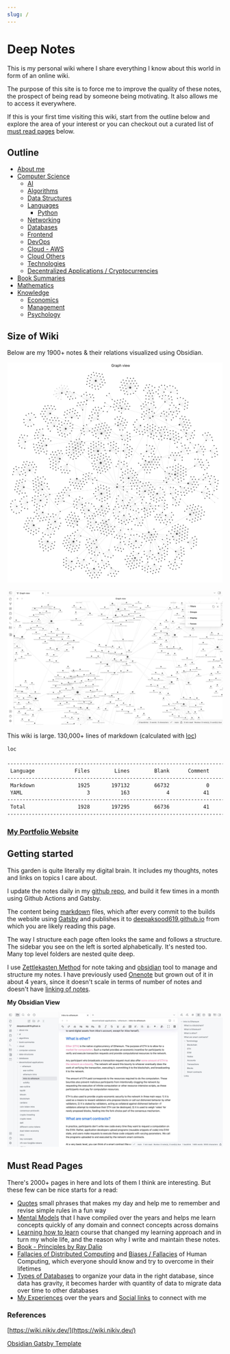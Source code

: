 ```yaml
---
slug: /
---
```


# Deep Notes

This is my personal wiki where I share everything I know about this world in form of an online wiki.

The purpose of this site is to force me to improve the quality of these notes, the prospect of being read by someone being motivating. It also allows me to access it everywhere.

If this is your first time visiting this wiki, start from the outline below and explore the area of your interest or you can checkout out a curated list of [must read pages](readme.md#must-read-pages) below.

## Outline

- [About me](about-me/readme.md)
- [Computer Science](computer-science/readme.md)
  - [AI](ai/readme.md)
  - [Algorithms](algorithms/readme.md)
  - [Data Structures](data-structures/readme.md)
  - [Languages](languages/readme.md)
    - [Python](python/readme.md)
  - [Networking](networking/readme.md)
  - [Databases](databases/readme.md)
  - [Frontend](frontend/readme.md)
  - [DevOps](devops/readme.md)
  - [Cloud - AWS](cloud/aws/readme.md)
  - [Cloud Others](cloud/others/readme.md)
  - [Technologies](technologies/readme.md)
  - [Decentralized Applications / Cryptocurrencies](decentralized-applications/readme.md)
- [Book Summaries](book-summaries/readme.md)
- [Mathematics](mathematics/readme.md)
- [Knowledge](knowledge/readme.md)
  - [Economics](economics/readme.md)
  - [Management](management/readme.md)
  - [Psychology](psychology/readme.md)

## Size of Wiki

Below are my 1900+ notes & their relations visualized using Obsidian.

![All Notes Visualized in an Obsidian Graph](media/notes-visualized.jpg)

![All Notes Visualized Zoomed in an Obsidian Graph](media/notes-visualized-zoom.jpg)

This wiki is large. 130,000+ lines of markdown (calculated with [loc](https://github.com/cgag/loc))

```bash
loc

--------------------------------------------------------------------------------
 Language             Files        Lines        Blank      Comment         Code
--------------------------------------------------------------------------------
 Markdown              1925       197132        66732            0       130400
 YAML                     3          163            4           41          118
--------------------------------------------------------------------------------
 Total                 1928       197295        66736           41       130518
--------------------------------------------------------------------------------
```

### [My Portfolio Website](https://deepaksood619-e5c24.web.app)

## Getting started

This garden is quite literally my digital brain. It includes my thoughts, notes and links on topics I care about.

I update the notes daily in my [github repo](https://github.com/deepaksood619/deepaksood619.github.io/), and build it few times in a month using Github Actions and Gatsby.

The content being [markdown](languages/others/markdown) files, which after every commit to the builds the website using [Gatsby](frontend/others/gatsby) and publishes it to [deepaksood619.github.io](https://deepaksood619.github.io/) from which you are likely reading this page.

The way I structure each page often looks the same and follows a structure. The sidebar you see on the left is sorted alphabetically. It's nested too. Many top level folders are nested quite deep.

I use [Zettlekasten Method](psychology/learning/note-taking-second-brain-pkm-zettelkasten) for note taking and [obsidian](devops/ides/obsidian) tool to manage and structure my notes. I have previously used [Onenote](devops/ides/onenote) but grown out of it in about 4 years, since it doesn't scale in terms of number of notes and doesn't have [linking of notes](psychology/learning/note-taking-second-brain-pkm-zettelkasten#links).

**My Obsidian View**

![image](media/obsidian-screenshot.jpg)

## Must Read Pages

There's 2000+ pages in here and lots of them I think are interesting. But these few can be nice starts for a read:

- [Quotes](knowledge/quotes-proverbs/readme.md) small phrases that makes my day and help me to remember and revise simple rules in a fun way
- [Mental Models](knowledge/general/mental-models) that I have compiled over the years and helps me learn concepts quickly of any domain and connect concepts across domains
- [Learning how to learn](psychology/learning/learning-intro) course that changed my learning approach and in turn my whole life, and the reason why I write and maintain these notes.
- [Book - Principles by Ray Dalio](book-summaries/principles)
- [Fallacies of Distributed Computing](computer-science/distributed-system/fallacies-and-problems) and [Biases / Fallacies](psychology/biases-fallacies) of Human Computing, which everyone should know and try to overcome in their lifetimes
- [Types of Databases](databases/concepts/types-of-databases) to organize your data in the right database, since data has gravity, it becomes harder with quantity of data to migrate data over time to other databases
- [My Experiences](about-me/experience) over the years and [Social links](about-me/social-links) to connect with me

### References

[https://wiki.nikiv.dev/](https://wiki.nikiv.dev/)

[Obsidian Gatsby Template](https://demo-obsidian.owenyoung.com/)
